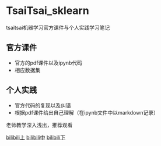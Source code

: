 # TsaiTsai_sklearn
tsaitsai机器学习官方课件与个人实践学习笔记
## 官方课件
- 官方的pdf课件以及ipynb代码
- 相应数据集
## 个人实践
- 官方代码的复现以及纠错
- 根据pdf课件给出自己理解（在ipynb文件中以markdown记录）


老师教学深入浅出，推荐观看

[bilibili上](https://www.bilibili.com/video/BV1Ch411x7xB/)  [bilibili中](https://www.bilibili.com/video/BV1WL4y1H7rD/)  [bilibili下](https://www.bilibili.com/video/BV1Ng411K7H6/)
